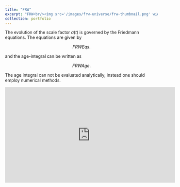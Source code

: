 ```yaml
---
title: "FRW"
excerpt: "FRW<br/><img src='/images/frw-universe/frw-thumbnail.png' width='150'>"
collection: portfolio
---
```

The evolution of the scale factor $a(t)$ is governed by the Friedmann equations. The equations are given by

$$ FRW Eqs. $$

and the age-integral can be written as

$$ FRW Age. $$

The age integral can not be evaluated analytically, instead one should employ numerical methods. 

<iframe width="560" height="315" src="https://www.youtube.com/embed/1ApCBAW2MzY" title="YouTube video player" frameborder="0" allow="accelerometer; autoplay; clipboard-write; encrypted-media; gyroscope; picture-in-picture" allowfullscreen></iframe>


